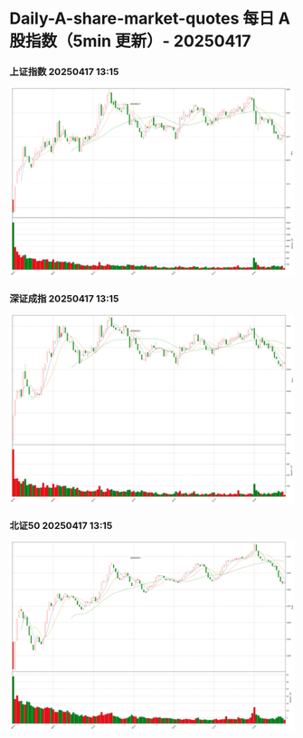 
# Daily-A-share-market-quotes 每日 A 股指数（5min 更新）- 20250417

### 上证指数 20250417 13:15
![](./fig/2025/4/20250417-sh000001.png)

### 深证成指 20250417 13:15
![](./fig/2025/4/20250417-sz399001.png)

### 北证50 20250417 13:15
![](./fig/2025/4/20250417-bj899050.png)
